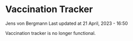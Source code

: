 Vaccination Tracker
================
Jens von Bergmann
Last updated at 21 April, 2023 - 16:50

Vaccination tracker is no longer functional.
